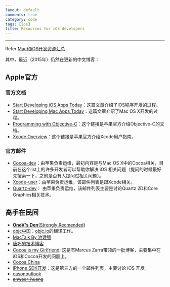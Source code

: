 ```yaml
---
layout: default
comments: true
category: code
tags: [ios]
title: Resources for iOS developers
---
```

---

Refer [Mac和iOS开发资源汇总](http://blog.csdn.net/cui7230102/article/details/14164221)

其中，最近（2015年）仍然在更新的中文博客：

## Apple官方

### 官方文档

* [Start Developing iOS Apps Today](https://developer.apple.com/library/ios/referencelibrary/GettingStarted/RoadMapiOS/FirstTutorial.html)：这篇文章介绍了iOS程序开发的过程。
* [Start Developing Mac Apps Today](https://developer.apple.com/library/mac/referencelibrary/GettingStarted/RoadMapOSX/chapters/01_Introduction.html)：这篇文章介绍了Mac OS X开发的过程。
* [Programming with Objective-C](https://developer.apple.com/library/mac/documentation/Cocoa/Conceptual/ProgrammingWithObjectiveC/ProgrammingWithObjectiveC.pdf)：这个链接是苹果官方介绍Objective-C的文档。
* [Xcode Overview](https://developer.apple.com/library/prerelease/mac/documentation/ToolsLanguages/Conceptual/Xcode_Overview/)：这个链接是苹果官方介绍Xcode用户指南。

### 官方邮件

* [Cocoa-dev](https://lists.apple.com/mailman/listinfo/cocoa-dev)：由苹果负责运维，最初内容是与Mac OS X中的Cocoa相关，目前在这个list上的许多开发者可以帮助你解决 iOS 相关问题（提问的时候最好先搜索一下，之前是否有人提问过相关问题）。
* [Xcode-user](https://lists.apple.com/mailman/listinfo/xcode-users)：由苹果负责运维，该邮件列表是跟Xcode相关。
* [Quartz-dev](https://lists.apple.com/mailman/listinfo/quartz-dev)： 由苹果负责运维，该邮件列表主要是讨论Quartz 2D和Core Graphics相关技术。

## 高手在民间

* [**OneV's Den**(Strongly Recmended)](http://onevcat.com/page/3/#blog)
* [objc中国](http://objccn.io/)：[objc.io](http://www.objc.io/)的翻译工作。
* [MacTalk By 池建强](http://macshuo.com/)
* [唐巧的技术博客](http://blog.devtang.com/)
* [Cocoa is my Girlfriend](http://www.cimgf.com/): 这是有Marcus Zarra带领的一批博客，主要集中在iOS和Cocoa开发的问题上。
* [Cocoa China](http://www.cocoachina.com/)
* [iPhone SDK开发](http://groups.google.com/group/iphonesdkdevelopment)：这是第三方的一个邮件列表，主要讨论 iOS 开发。
* [<del>easonoutlook</del>](http://www.cnblogs.com/easonoutlook/)
* [<del>anwser_huang</del>](http://answerhuang.duapp.com/)


